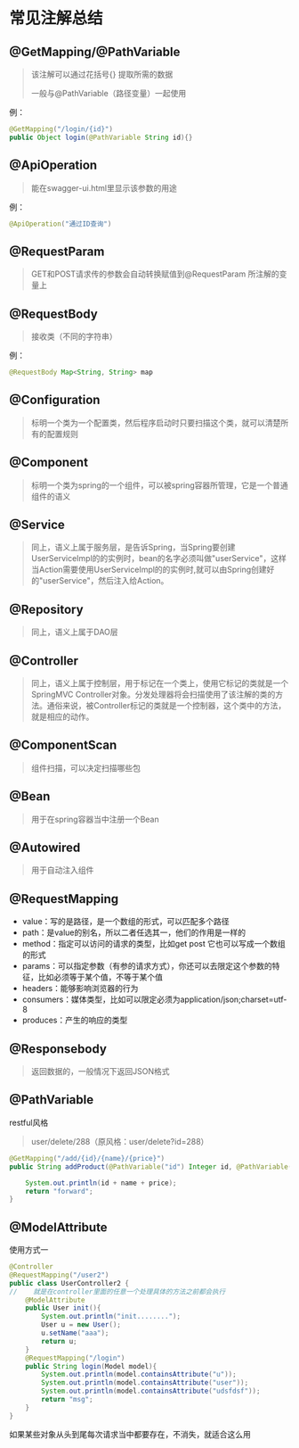 # 常见注解总结

## @GetMapping/@PathVariable

> 该注解可以通过花括号{} 提取所需的数据
>
> 一般与@PathVariable（路径变量）一起使用

例：

```java
@GetMapping("/login/{id}")
public Object login(@PathVariable String id){}
```



## @ApiOperation

> 能在swagger-ui.html里显示该参数的用途

例：

```java
@ApiOperation("通过ID查询")
```



## @RequestParam

> GET和POST请求传的参数会自动转换赋值到@RequestParam 所注解的变量上



## @RequestBody

> 接收类（不同的字符串）

例：

```java
@RequestBody Map<String, String> map
```


## @Configuration

> 标明一个类为一个配置类，然后程序启动时只要扫描这个类，就可以清楚所有的配置规则



## @Component

> 标明一个类为spring的一个组件，可以被spring容器所管理，它是一个普通组件的语义

## @Service

> 同上，语义上属于服务层，是告诉Spring，当Spring要创建UserServiceImpl的的实例时，bean的名字必须叫做"userService"，这样当Action需要使用UserServiceImpl的的实例时,就可以由Spring创建好的"userService"，然后注入给Action。

## @Repository

> 同上，语义上属于DAO层

## @Controller

> 同上，语义上属于控制层，用于标记在一个类上，使用它标记的类就是一个SpringMVC Controller对象。分发处理器将会扫描使用了该注解的类的方法。通俗来说，被Controller标记的类就是一个控制器，这个类中的方法，就是相应的动作。

## @ComponentScan

> 组件扫描，可以决定扫描哪些包

## @Bean

> 用于在spring容器当中注册一个Bean

## @Autowired

> 用于自动注入组件

## @RequestMapping

- value：写的是路径，是一个数组的形式，可以匹配多个路径
- path：是value的别名，所以二者任选其一，他们的作用是一样的
- method：指定可以访问的请求的类型，比如get   post  它也可以写成一个数组的形式
- params：可以指定参数（有参的请求方式），你还可以去限定这个参数的特征，比如必须等于某个值，不等于某个值
- headers：能够影响浏览器的行为
- consumers：媒体类型，比如可以限定必须为application/json;charset=utf-8
- produces：产生的响应的类型





## @Responsebody

> 返回数据的，一般情况下返回JSON格式





## @PathVariable

restful风格

> user/delete/288（原风格：user/delete?id=288）

```java
@GetMapping("/add/{id}/{name}/{price}")
public String addProduct(@PathVariable("id") Integer id, @PathVariable("name") String name, @PathVariable("price") Double price){

    System.out.println(id + name + price);
    return "forward";
}
```







## @ModelAttribute

使用方式一

```java
@Controller
@RequestMapping("/user2")
public class UserController2 {
//    就是在controller里面的任意一个处理具体的方法之前都会执行
    @ModelAttribute
    public User init(){
        System.out.println("init........");
        User u = new User();
        u.setName("aaa");
        return u;
    }
    @RequestMapping("/login")
    public String login(Model model){
        System.out.println(model.containsAttribute("u"));
        System.out.println(model.containsAttribute("user"));
        System.out.println(model.containsAttribute("udsfdsf"));
        return "msg";
    }
}
```

如果某些对象从头到尾每次请求当中都要存在，不消失，就适合这么用

